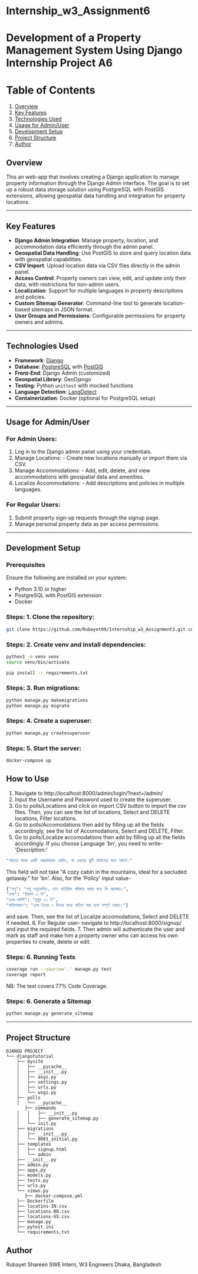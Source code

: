# Internship_w3_Assignment6


# Development of a Property Management System Using Django Internship Project A6
# Table of Contents 
1. [Overview](#overview) 
2. [Key Features](#key-features) 
3.  [Technologies Used](#technologies-used) 
4. [Usage for Admin/User](#usage-for-admin/user)
5. [Development Setup](#development-setup) 
6. [Project Structure](#project-structure) 
7. [Author](#author)


## Overview
This an web-app that involves creating a Django application to manage property information through the
Django Admin interface. The goal is to set up a robust data storage solution using PostgreSQL
with PostGIS extensions, allowing geospatial data handling and integration for property locations.

--- 
## Key Features 
- **Django Admin Integration**: Manage property, location, and accommodation data efficiently through the admin panel. 
- **Geospatial Data Handling**: Use PostGIS to store and query location data with geospatial capabilities.
 - **CSV Import**: Upload location data via CSV files directly in the admin panel. 
- **Access Control**: Property owners can view, edit, and update only their data, with restrictions for non-admin users.
 - **Localization**: Support for multiple languages in property descriptions and policies. 
 - **Custom Sitemap Generator**: Command-line tool to generate location-based sitemaps in JSON format. 
 - **User Groups and Permissions**: Configurable permissions for property owners and admins. 


---

## Technologies Used

- **Framework**: [Django ](https://www.djangoproject.com/)
- **Database**: [PostgreSQL](https://www.postgresql.org/) with [PostGIS](https://postgis.net/)
- **Front-End**: Django Admin (customized)
- **Geospatial Library**: GeoDjango
- **Testing**: Python `unittest` with mocked functions
- **Language Detection**: [LangDetect](https://pypi.org/project/langdetect/)
- **Containerization**: Docker (optional for PostgreSQL setup)

---

## Usage for Admin/User

### For Admin Users: 
1. Log in to the Django admin panel using your credentials. 
2. Manage Locations: - Create new locations manually or import them via CSV. 
3. Manage Accommodations: - Add, edit, delete, and view accommodations with geospatial data and amenities. 
4. Localize Accommodations: - Add descriptions and policies in multiple languages. 

### For Regular Users: 
1. Submit property sign-up requests through the signup page. 
2. Manage personal property data as per access permissions. 

--- 
## Development Setup

### Prerequisites

Ensure the following are installed on your system:

- Python 3.10 or higher 
- PostgreSQL with PostGIS extension 
- Docker 

### Steps: 1. Clone the repository:
 ```bash 
git clone https://github.com/Rubayet09/Internship_w3_Assignment3.git cd Internship_w3_Assignment3
 ```

### Steps: 2. Create venv and install dependencies:
 ```bash 
python3 -m venv venv 
source venv/bin/activate

pip install -r requirements.txt

 ```

### Steps: 3. Run migrations:
 ```bash 
python manage.py makemigrations 
python manage.py migrate
 ```
### Steps: 4. Create a superuser:
 ```bash 
python manage.py createsuperuser
 ```
 
### Steps: 5. Start the server:
 ```bash 
docker-compose up
 ```

## How to Use
1. Navigate to http://localhost:8000/admin/login/?next=/admin/
2. Input the Username and Password used to create the superuser.
3. Go to polls/Locations and click on import CSV button to import the csv files. Then, you can see the list of locations, Select and DELETE locations, Filter locations.
4. Go to polls/Accomodations then add by filling up all the fields accordingly, see the list of Accomodations, Select and DELETE, Filter.
5. Go to polls/Localize accomodations then add by filling up all the fields accordingly. If you choose Language 'bn', you need to write- 'Description:' 
``` bash
"পর্বতের মাঝে একটি আরামদায়ক কেবিন, যা একান্তে ছুটি কাটানোর জন্য আদর্শ।"
```
This field will not take "A cozy cabin in the mountains, ideal for a secluded getaway." for 'bn'. 
Also, for the 'Policy' input value-  
 ``` bash
 {"পশু": "পশু অনুমোদিত, তবে অতিরিক্ত পরিষ্কার করার জন্য ফি প্রযোজ্য।", 
 "চেক": "বিকাল ৩ টা", 
 "চেক-আউট": "দুপুর ১২ টা", 
 "বাতিলকরণ": "চেক-ইনের ৭ দিনের মধ্যে বাতিল করা হলে সম্পূর্ণ ফেরত।"} 
 ```
 and save. Then, see the list of Localize accomodations, Select and DELETE if needed.
6. For Regular user- navigate to http://localhost:8000/signup/ and input the required fields.
7. Then admin will authenticate the user and mark as staff and make him a property owner who can access his own properties to create, delete or edit.

### Steps: 6. Running Tests
```bash 
coverage run --source='.' manage.py test
coverage report
 ```
NB: The test covers 77% Code Coverage.

### Steps: 6. Generate a Sitemap
```bash 
python manage.py generate_sitemap
 ```

---
## Project Structure
```
DJANGO PROJECT
└── djangotutorial
    ├── mysite
    │   ├── __pycache__
    │   ├── __init__.py
    │   ├── asgi.py
    │   ├── settings.py
    │   ├── urls.py
    │   └── wsgi.py
    ├── polls
    │   └── __pycache__
	   ├── commands
    │   │	├── __init__.py
    │   │	├── generate_sitemap.py
    │   └── init.py
    ├── migrations
    │   ├── __init__.py
    │   └── 0001_initial.py
    ├── templates
    │   ├── signup.html
    │   └── admin
    ├── __init__.py
    ├── admin.py
    ├── apps.py
    ├── models.py
    ├── tests.py
    ├── urls.py
    └── views.py
	   ├── docker-compose.yml
    ├── Dockerfile
    ├── locatins-IN.csv
    ├── locations-BD.csv
    ├── locations-US.csv
    ├── manage.py
    ├── pytest.ini
    └── requirements.txt
```

## Author

Rubayet Shareen
SWE Intern, W3 Engineers
Dhaka, Bangladesh
